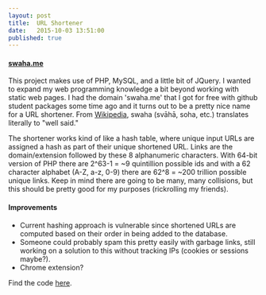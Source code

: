 ```yaml
---
layout: post
title: 	URL Shortener
date:   2015-10-03 13:51:00
published: true
---
```


#### [swaha.me](http://swaha.me)

This project makes use of PHP, MySQL, and a little bit of JQuery. I wanted to expand my web programming knowledge a bit beyond working with static web pages. I had the domain 'swaha.me' that I got for free with github student packages some time ago and it turns out to be a pretty nice name for a URL shortener. From [Wikipedia](https://en.wikipedia.org/wiki/Svaha), swaha (svāhā, soha, etc.) translates literally to "well said." 

The shortener works kind of like a hash table, where unique input URLs are assigned a hash as part of their unique shortened URL. Links are the domain/extension followed by these 8 alphanumeric characters. With 64-bit version of PHP there are 2^63-1 = ~9 quintillion possible ids and with a 62 character alphabet (A-Z, a-z, 0-9) there are 62^8 = ~200 trillion possible unique links. Keep in mind there are going to be many, many collisions, but this should be pretty good for my purposes (rickrolling my friends).

#### Improvements
- Current hashing approach is vulnerable since shortened URLs are computed based on their order in being added to the database.
- Someone could probably spam this pretty easily with garbage links, still working on a solution to this without tracking IPs (cookies or sessions maybe?).
- Chrome extension?

Find the code [here](https://github.com/ajvarshneya/swaha.me).
